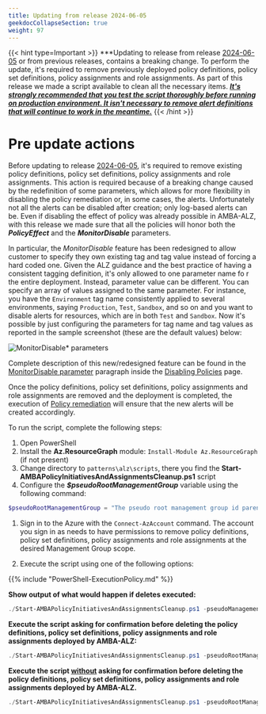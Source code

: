 ```yaml
---
title: Updating from release 2024-06-05
geekdocCollapseSection: true
weight: 97
---
```

{{< hint type=Important >}}
***Updating to release from release [2024-06-05](../../Whats-New#2024-06-05) or from previous releases, contains a breaking change. To perform the update, it's required to remove previously deployed policy definitions, policy set definitions, policy assignments and role assignments. As part of this release we made a script available to clean all the necessary items. <ins>***It's strongly recommended that you test the script thoroughly before running on production environment. It isn't necessary to remove alert definitions that will continue to work in the meantime.***</ins>
{{< /hint >}}

# Pre update actions

Before updating to release [2024-06-05](../../Whats-New#2024-06-05), it's required to remove existing policy definitions, policy set definitions, policy assignments and role assignments. This action is required because of a breaking change caused by the redefinition of some parameters, which allows for more flexibility in disabling the policy remediation or, in some cases, the alerts. Unfortunately not all the alerts can be disabled after creation; only log-based alerts can be. Even if disabling the effect of policy was already possible in AMBA-ALZ, with this release we made sure that all the policies will honor both the ***PolicyEffect*** and the ***MonitorDisable*** parameters.

In particular, the *MonitorDisable* feature has been redesigned to allow customer to specify they own existing tag and tag value instead of forcing a hard coded one. Given the ALZ guidance and the best practice of having a consistent tagging definition, it's only allowed to one parameter name fo r the entire deployment. Instead, parameter value can be different. You can specify an array of values assigned to the same parameter. For instance, you have the ```Environment``` tag name consistently applied to several environments, saying ```Production```, ```Test```, ```Sandbox```, and so on and you want to disable alerts for resources, which are in both ```Test``` and ```Sandbox```. Now it's possible by just configuring the parameters for tag name and tag values as reported in the sample screenshot (these are the default values) below:

![MonitorDisable* parameters](../../media/MonitorDisableParams.png)

Complete description of this new/redesigned feature can be found in the [MonitorDisable parameter](../../Disabling-Policies#monitordisable-parameter) paragraph inside the [Disabling Policies](../../Disabling-Policies) page.

Once the policy definitions, policy set definitions, policy assignments and role assignments are removed and the deployment is completed, the execution of [Policy remediation](../../deploy/Remediate-Policies) will ensure that the new alerts will be created accordingly.

To run the script, complete the following steps:

  1. Open PowerShell
  2. Install the **Az.ResourceGraph** module: `Install-Module Az.ResourceGraph` (if not present)
  3. Change directory to `patterns\alz\scripts`, there you find the **Start-AMBAPolicyInitiativesAndAssignmentsCleanup.ps1** script
  4. Configure the ***$pseudoRootManagementGroup*** variable using the following command:

  ```powershell
  $pseudoRootManagementGroup = "The pseudo root management group id parenting the identity, management and connectivity management groups"
  ```

  1. Sign in to the Azure with the `Connect-AzAccount` command. The account you sign in as needs to have permissions to remove policy definitions, policy set definitions, policy assignments and role assignments at the desired Management Group scope.

  2. Execute the script using one of the following options:

  {{% include "PowerShell-ExecutionPolicy.md" %}}

  **Show output of what would happen if deletes executed:**

  ```powershell
  ./Start-AMBAPolicyInitiativesAndAssignmentsCleanup.ps1 -pseudoManagementGroup $pseudoRootManagementGroup -WhatIf
  ```

  **Execute the script asking for confirmation before deleting the policy definitions, policy set definitions, policy assignments and role assignments deployed by AMBA-ALZ:**

  ```powershell
  ./Start-AMBAPolicyInitiativesAndAssignmentsCleanup.ps1 -pseudoRootManagementGroup $pseudoRootManagementGroup
  ```

  **Execute the script <ins>without</ins> asking for confirmation before deleting the policy definitions, policy set definitions, policy assignments and role assignments deployed by AMBA-ALZ.**

  ```powershell
  ./Start-AMBAPolicyInitiativesAndAssignmentsCleanup.ps1 -pseudoRootManagementGroup $pseudoRootManagementGroup -Confirm:$false
  ```
